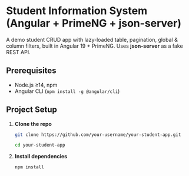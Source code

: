 # Student Information System (Angular + PrimeNG + json-server)

A demo student CRUD app with lazy-loaded table, pagination, global & column filters, built in Angular 19 + PrimeNG. Uses **json-server** as a fake REST API.

## Prerequisites

- Node.js ≥14, npm
- Angular CLI (`npm install -g @angular/cli`)

## Project Setup

1. **Clone the repo**

   ```bash
   git clone https://github.com/your-username/your-student-app.git

   cd your-student-app
   ```

2. **Install dependencies**

   ```bash
   npm install
   ```
